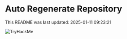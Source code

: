 # Auto Regenerate Repository

This README was last updated: 2025-01-11 09:23:21

 ![TryHackMe](https://tryhackme.com/badge/533634)